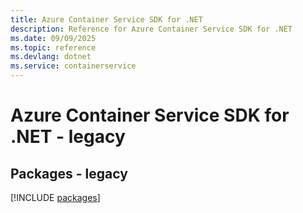 ```yaml
---
title: Azure Container Service SDK for .NET
description: Reference for Azure Container Service SDK for .NET
ms.date: 09/09/2025
ms.topic: reference
ms.devlang: dotnet
ms.service: containerservice
---
```

# Azure Container Service SDK for .NET - legacy
## Packages - legacy
[!INCLUDE [packages](container-service-index.md)]